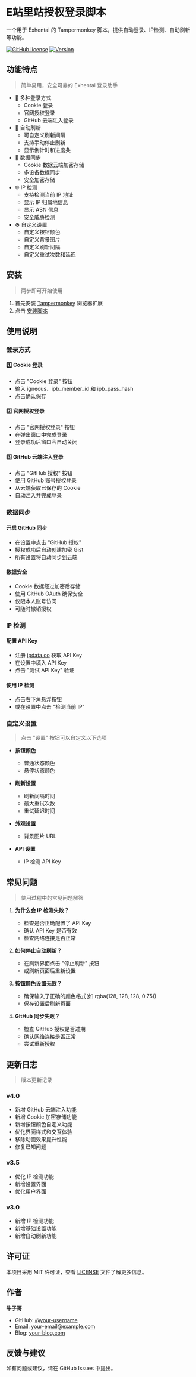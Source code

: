 # E站里站授权登录脚本

一个用于 Exhentai 的 Tampermonkey 脚本，提供自动登录、IP检测、自动刷新等功能。

[![GitHub license](https://img.shields.io/github/license/lansonsam/exhentaiapp)](https://github.com/lansonsam/exhentaiapp/blob/main/LICENSE)
[![Version](https://img.shields.io/badge/version-4.0-blue.svg)](https://github.com/lansonsam/exhentaiapp/releases)

## 功能特点

> 简单易用，安全可靠的 Exhentai 登录助手

- 🔐 多种登录方式
  - Cookie 登录
  - 官网授权登录
  - GitHub 云端注入登录
- 🔄 自动刷新
  - 可自定义刷新间隔
  - 支持手动停止刷新
  - 显示倒计时和进度条
- 💾 数据同步
  - Cookie 数据云端加密存储
  - 多设备数据同步
  - 安全加密存储
- 🌐 IP 检测
  - 支持检测当前 IP 地址
  - 显示 IP 归属地信息
  - 显示 ASN 信息
  - 安全威胁检测
- ⚙️ 自定义设置
  - 自定义按钮颜色
  - 自定义背景图片
  - 自定义刷新间隔
  - 自定义重试次数和延迟

## 安装

> 两步即可开始使用

1. 首先安装 [Tampermonkey](https://www.tampermonkey.net/) 浏览器扩展
2. 点击 [安装脚本](https://update.greasyfork.org/scripts/502001/E%E7%AB%99%E9%87%8C%E7%AB%99%E6%8E%88%E6%9D%83%E7%99%BB%E5%BD%95.user.js)

## 使用说明

### 登录方式

#### 1️⃣ Cookie 登录
- 点击 "Cookie 登录" 按钮
- 输入 igneous、ipb_member_id 和 ipb_pass_hash
- 点击确认保存

#### 2️⃣ 官网授权登录
- 点击 "官网授权登录" 按钮
- 在弹出窗口中完成登录
- 登录成功后窗口会自动关闭

#### 3️⃣ GitHub 云端注入登录
- 点击 "GitHub 授权" 按钮
- 使用 GitHub 账号授权登录
- 从云端获取已保存的 Cookie
- 自动注入并完成登录

### 数据同步

#### 开启 GitHub 同步
- 在设置中点击 "GitHub 授权"
- 授权成功后自动创建加密 Gist
- 所有设置将自动同步到云端

#### 数据安全
- Cookie 数据经过加密后存储
- 使用 GitHub OAuth 确保安全
- 仅限本人账号访问
- 可随时撤销授权

### IP 检测

#### 配置 API Key
- 注册 [ipdata.co](https://dashboard.ipdata.co/sign-up.html) 获取 API Key
- 在设置中填入 API Key
- 点击 "测试 API Key" 验证

#### 使用 IP 检测
- 点击右下角悬浮按钮
- 或在设置中点击 "检测当前 IP"

### 自定义设置

> 点击 "设置" 按钮可以自定义以下选项

- **按钮颜色**
  - 普通状态颜色
  - 悬停状态颜色
  
- **刷新设置**
  - 刷新间隔时间
  - 最大重试次数
  - 重试延迟时间
  
- **外观设置**
  - 背景图片 URL

- **API 设置**
  - IP 检测 API Key

## 常见问题

> 使用过程中的常见问题解答

1. **为什么会 IP 检测失败？**
   - 检查是否正确配置了 API Key
   - 确认 API Key 是否有效
   - 检查网络连接是否正常

2. **如何停止自动刷新？**
   - 在刷新界面点击 "停止刷新" 按钮
   - 或刷新页面后重新设置

3. **按钮颜色设置无效？**
   - 确保输入了正确的颜色格式(如 rgba(128, 128, 128, 0.75))
   - 保存设置后刷新页面

4. **GitHub 同步失败？**
   - 检查 GitHub 授权是否过期
   - 确认网络连接是否正常
   - 尝试重新授权

## 更新日志

> 版本更新记录

### v4.0
- 新增 GitHub 云端注入功能
- 新增 Cookie 加密存储功能
- 新增按钮颜色自定义功能
- 优化界面样式和交互体验
- 移除动画效果提升性能
- 修复已知问题

### v3.5
- 优化 IP 检测功能
- 新增设置界面
- 优化用户界面

### v3.0
- 新增 IP 检测功能
- 新增基础设置功能
- 新增自动刷新功能

## 许可证

本项目采用 MIT 许可证，查看 [LICENSE](LICENSE) 文件了解更多信息。

## 作者

**牛子哥**

- GitHub: [@your-username](https://github.com/your-username)
- Email: your-email@example.com
- Blog: [your-blog.com](https://your-blog.com)

## 反馈与建议

如有问题或建议，请在 GitHub Issues 中提出。
